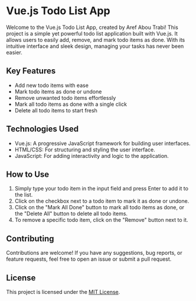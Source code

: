 # Vue.js Todo List App

Welcome to the Vue.js Todo List App, created by Aref Abou Trabi! This project is a simple yet powerful todo list application built with Vue.js. It allows users to easily add, remove, and mark todo items as done. With its intuitive interface and sleek design, managing your tasks has never been easier.

## Key Features
- Add new todo items with ease
- Mark todo items as done or undone
- Remove unwanted todo items effortlessly
- Mark all todo items as done with a single click
- Delete all todo items to start fresh

## Technologies Used
- Vue.js: A progressive JavaScript framework for building user interfaces.
- HTML/CSS: For structuring and styling the user interface.
- JavaScript: For adding interactivity and logic to the application.

## How to Use
1. Simply type your todo item in the input field and press Enter to add it to the list.
2. Click on the checkbox next to a todo item to mark it as done or undone.
3. Click on the "Mark All Done" button to mark all todo items as done, or the "Delete All" button to delete all todo items.
4. To remove a specific todo item, click on the "Remove" button next to it.

## Contributing
Contributions are welcome! If you have any suggestions, bug reports, or feature requests, feel free to open an issue or submit a pull request.

## License
This project is licensed under the [MIT License](LICENSE).
